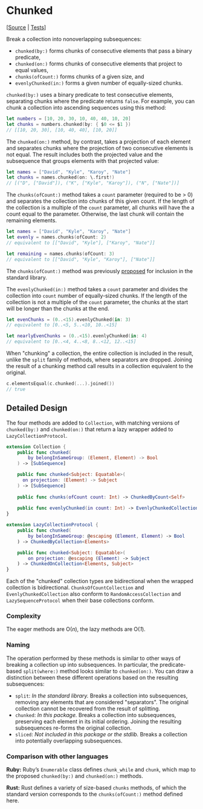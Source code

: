 # Chunked

[[Source](https://github.com/apple/swift-algorithms/blob/main/Sources/Algorithms/Chunked.swift) | 
 [Tests](https://github.com/apple/swift-algorithms/blob/main/Tests/SwiftAlgorithmsTests/ChunkedTests.swift)]

Break a collection into nonoverlapping subsequences:

* `chunked(by:)` forms chunks of consecutive elements that pass a binary predicate,
* `chunked(on:)` forms chunks of consecutive elements that project to equal values,
* `chunks(ofCount:)` forms chunks of a given size, and
* `evenlyChunked(in:)` forms a given number of equally-sized chunks.

`chunked(by:)` uses a binary predicate to test consecutive elements, separating
chunks where the predicate returns `false`. For example, you can chunk a
collection into ascending sequences using this method:

```swift
let numbers = [10, 20, 30, 10, 40, 40, 10, 20]
let chunks = numbers.chunked(by: { $0 <= $1 })
// [[10, 20, 30], [10, 40, 40], [10, 20]]
```

The `chunked(on:)` method, by contrast, takes a projection of each element and
separates chunks where the projection of two consecutive elements is not equal.
The result includes both the projected value and the subsequence that groups
elements with that projected value:

```swift
let names = ["David", "Kyle", "Karoy", "Nate"]
let chunks = names.chunked(on: \.first!)
// [("D", ["David"]), ("K", ["Kyle", "Karoy"]), ("N", ["Nate"])] 
```

The `chunks(ofCount:)` method takes a `count` parameter (required to be > 0) and
separates the collection into chunks of this given count. If the length of the
collection is a multiple of the `count` parameter, all chunks will have the
a count equal to the parameter. Otherwise, the last chunk will contain the remaining elements.
 
```swift
let names = ["David", "Kyle", "Karoy", "Nate"]
let evenly = names.chunks(ofCount: 2)
// equivalent to [["David", "Kyle"], ["Karoy", "Nate"]] 

let remaining = names.chunks(ofCount: 3)
// equivalent to [["David", "Kyle", "Karoy"], ["Nate"]]
```

The `chunks(ofCount:)` method was previously [proposed](proposal) for inclusion
in the standard library.

The `evenlyChunked(in:)` method takes a `count` parameter and divides the
collection into `count` number of equally-sized chunks. If the length of the
collection is not a multiple of the `count` parameter, the chunks at the start
will be longer than the chunks at the end.

```swift
let evenChunks = (0..<15).evenlyChunked(in: 3)
// equivalent to [0..<5, 5..<10, 10..<15]

let nearlyEvenChunks = (0..<15).evenlyChunked(in: 4)
// equivalent to [0..<4, 4..<8, 8..<12, 12..<15]
```

When "chunking" a collection, the entire collection is included in the result,
unlike the `split` family of methods, where separators are dropped.
Joining the result of a chunking method call results in a collection equivalent
to the original.

```swift
c.elementsEqual(c.chunked(...).joined())
// true
```

[proposal]: https://github.com/apple/swift-evolution/pull/935

## Detailed Design

The four methods are added to `Collection`, with matching versions of
`chunked(by:)` and `chunked(on:)` that return a lazy wrapper added to
`LazyCollectionProtocol`.

```swift
extension Collection {
    public func chunked(
        by belongInSameGroup: (Element, Element) -> Bool
    ) -> [SubSequence]

    public func chunked<Subject: Equatable>(
      on projection: (Element) -> Subject
    ) -> [SubSequence]
      
    public func chunks(ofCount count: Int) -> ChunkedByCount<Self>
      
    public func evenlyChunked(in count: Int) -> EvenlyChunkedCollection<Self>
}

extension LazyCollectionProtocol {
    public func chunked(
        by belongInSameGroup: @escaping (Element, Element) -> Bool
    ) -> ChunkedByCollection<Elements>

    public func chunked<Subject: Equatable>(
        on projection: @escaping (Element) -> Subject
    ) -> ChunkedOnCollection<Elements, Subject>
}
```

Each of the "chunked" collection types are bidirectional when the wrapped
collection is bidirectional. `ChunksOfCountCollection` and 
`EvenlyChunkedCollection` also conform to `RandomAccessCollection` and 
`LazySequenceProtocol` when their base collections conform.

### Complexity

The eager methods are O(_n_), the lazy methods are O(_1_).

### Naming

The operation performed by these methods is similar to other ways of breaking a 
collection up into subsequences. In particular, the predicate-based 
`split(where:)` method looks similar to `chunked(on:)`. You can draw a 
distinction between these different operations based on the resulting 
subsequences:

- `split`: *In the standard library.* Breaks a collection into subsequences, 
removing any elements that are considered "separators". The original collection 
cannot be recovered from the result of splitting.
- `chunked`: *In this package.* Breaks a collection into subsequences, 
preserving each element in its initial ordering. Joining the resulting 
subsequences re-forms the original collection.
- `sliced`: *Not included in this package or the stdlib.* Breaks a collection 
into potentially overlapping subsequences.

### Comparison with other languages

**Ruby:** Ruby’s `Enumerable` class defines `chunk_while` and `chunk`, which map
to the proposed `chunked(by:)` and `chunked(on:)` methods.

**Rust:** Rust defines a variety of size-based `chunks` methods, of which the
standard version corresponds to the `chunks(ofCount:)` method defined here.
